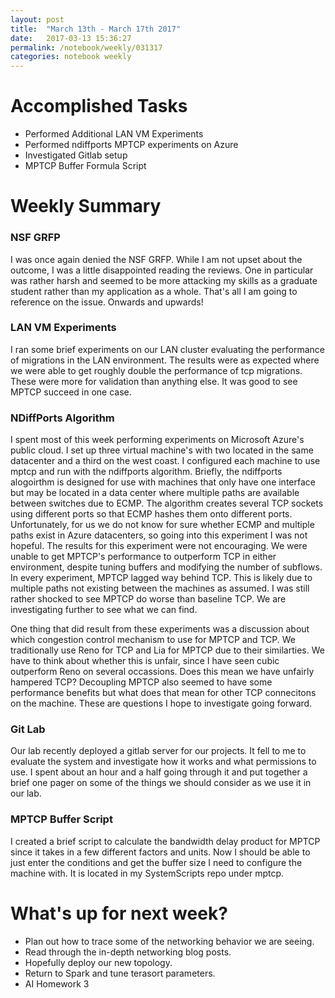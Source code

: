 ```yaml
---
layout: post
title:  "March 13th - March 17th 2017"
date:   2017-03-13 15:36:27
permalink: /notebook/weekly/031317
categories: notebook weekly 
---
```


# Accomplished Tasks

- Performed Additional LAN VM Experiments
- Performed ndiffports MPTCP experiments on Azure
- Investigated Gitlab setup
- MPTCP Buffer Formula Script

# Weekly Summary

### NSF GRFP 

I was once again denied the NSF GRFP. While I am not upset about the outcome, I was a little disappointed reading the reviews. One in particular was rather harsh and seemed to be more attacking my skills as a graduate student rather than my application as a whole. That's all I am going to reference on the issue. Onwards and upwards!

### LAN VM Experiments

I ran some brief experiments on our LAN cluster evaluating the performance of migrations in the LAN environment. The results were as expected where we were able to get roughly double the performance of tcp migrations. These were more for validation than anything else. It was good to see MPTCP succeed in one case.

### NDiffPorts Algorithm

I spent most of this week performing experiments on Microsoft Azure's public cloud. I set up three virtual machine's with two located in the same datacenter and a third on the west coast. I configured each machine to use mptcp and run with the ndiffports algorithm. Briefly, the ndiffports alogoirthm is designed for use with machines that only have one interface but may be located in a data center where multiple paths are available between switches due to ECMP. The algorithm creates several TCP sockets using different ports so that ECMP hashes them onto different ports. Unfortunately, for us we do not know for sure whether ECMP and multiple paths exist in Azure datacenters, so going into this experiment I was not hopeful. The results for this experiment were not encouraging. We were unable to get MPTCP's performance to outperform TCP in either environment, despite tuning buffers and modifying the number of subflows. In every experiment, MPTCP lagged way behind TCP. This is likely due to multiple paths not existing between the machines as assumed. I was still rather shocked to see MPTCP do worse than baseline TCP. We are investigating further to see what we can find. 

One thing that did result from these experiments was a discussion about which congestion control mechanism to use for MPTCP and TCP. We traditionally use Reno for TCP and Lia for MPTCP due to their similarties. We have to think about whether this is unfair, since I have seen cubic outperform Reno on several occassions. Does this mean we have unfairly hampered TCP? Decoupling MPTCP also seemed to have some performance benefits but what does that mean for other TCP connecitons on the machine. These are questions I hope to investigate going forward.


### Git Lab

Our lab recently deployed a gitlab server for our projects. It fell to me to evaluate the system and investigate how it works and what permissions to use. I spent about an hour and a half going through it and put together a brief one pager on some of the things we should consider as we use it in our lab. 

### MPTCP Buffer Script

I created a brief script to calculate the bandwidth delay product for MPTCP since it takes in a few different factors and units. Now I should be able to just enter the conditions and get the buffer size I need to configure the machine with. It is located in my SystemScripts repo under mptcp.

 


# What's up for next week?

- Plan out how to trace some of the networking behavior we are seeing.
- Read through the in-depth networking blog posts.
- Hopefully deploy our new topology. 
- Return to Spark and tune terasort parameters. 
- AI Homework 3
